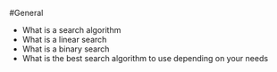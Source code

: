 #General
* What is a search algorithm
* What is a linear search
* What is a binary search
* What is the best search algorithm to use depending on your needs
